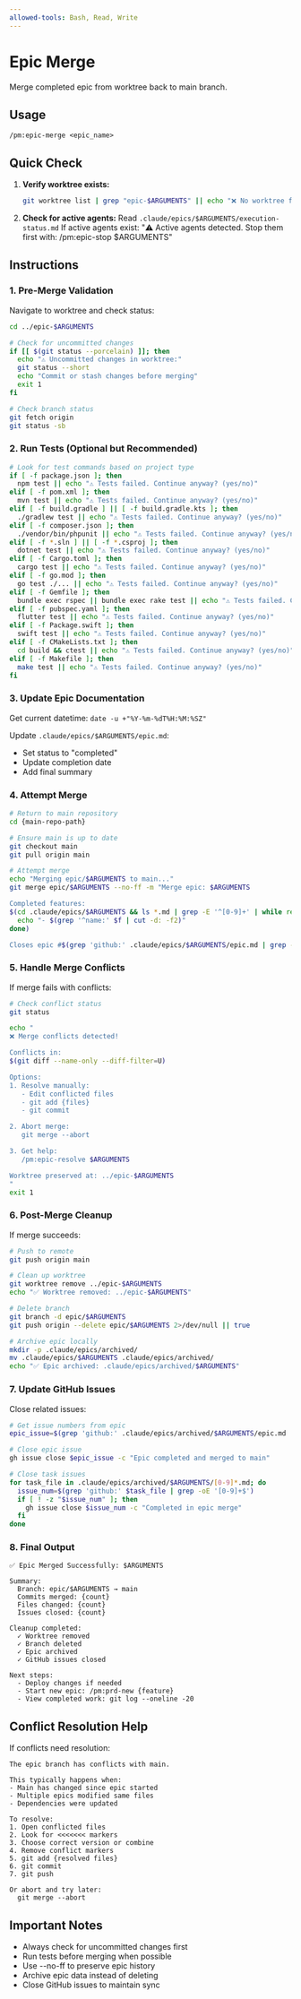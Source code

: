 ```yaml
---
allowed-tools: Bash, Read, Write
---
```


# Epic Merge

Merge completed epic from worktree back to main branch.

## Usage

```
/pm:epic-merge <epic_name>
```

## Quick Check

1. **Verify worktree exists:**

   ```bash
   git worktree list | grep "epic-$ARGUMENTS" || echo "❌ No worktree for epic: $ARGUMENTS"
   ```

2. **Check for active agents:**
   Read `.claude/epics/$ARGUMENTS/execution-status.md`
   If active agents exist: "⚠️ Active agents detected. Stop them first with: /pm:epic-stop $ARGUMENTS"

## Instructions

### 1. Pre-Merge Validation

Navigate to worktree and check status:

```bash
cd ../epic-$ARGUMENTS

# Check for uncommitted changes
if [[ $(git status --porcelain) ]]; then
  echo "⚠️ Uncommitted changes in worktree:"
  git status --short
  echo "Commit or stash changes before merging"
  exit 1
fi

# Check branch status
git fetch origin
git status -sb
```

### 2. Run Tests (Optional but Recommended)

```bash
# Look for test commands based on project type
if [ -f package.json ]; then
  npm test || echo "⚠️ Tests failed. Continue anyway? (yes/no)"
elif [ -f pom.xml ]; then
  mvn test || echo "⚠️ Tests failed. Continue anyway? (yes/no)"
elif [ -f build.gradle ] || [ -f build.gradle.kts ]; then
  ./gradlew test || echo "⚠️ Tests failed. Continue anyway? (yes/no)"
elif [ -f composer.json ]; then
  ./vendor/bin/phpunit || echo "⚠️ Tests failed. Continue anyway? (yes/no)"
elif [ -f *.sln ] || [ -f *.csproj ]; then
  dotnet test || echo "⚠️ Tests failed. Continue anyway? (yes/no)"
elif [ -f Cargo.toml ]; then
  cargo test || echo "⚠️ Tests failed. Continue anyway? (yes/no)"
elif [ -f go.mod ]; then
  go test ./... || echo "⚠️ Tests failed. Continue anyway? (yes/no)"
elif [ -f Gemfile ]; then
  bundle exec rspec || bundle exec rake test || echo "⚠️ Tests failed. Continue anyway? (yes/no)"
elif [ -f pubspec.yaml ]; then
  flutter test || echo "⚠️ Tests failed. Continue anyway? (yes/no)"
elif [ -f Package.swift ]; then
  swift test || echo "⚠️ Tests failed. Continue anyway? (yes/no)"
elif [ -f CMakeLists.txt ]; then
  cd build && ctest || echo "⚠️ Tests failed. Continue anyway? (yes/no)"
elif [ -f Makefile ]; then
  make test || echo "⚠️ Tests failed. Continue anyway? (yes/no)"
fi
```

### 3. Update Epic Documentation

Get current datetime: `date -u +"%Y-%m-%dT%H:%M:%SZ"`

Update `.claude/epics/$ARGUMENTS/epic.md`:

- Set status to "completed"
- Update completion date
- Add final summary

### 4. Attempt Merge

```bash
# Return to main repository
cd {main-repo-path}

# Ensure main is up to date
git checkout main
git pull origin main

# Attempt merge
echo "Merging epic/$ARGUMENTS to main..."
git merge epic/$ARGUMENTS --no-ff -m "Merge epic: $ARGUMENTS

Completed features:
$(cd .claude/epics/$ARGUMENTS && ls *.md | grep -E '^[0-9]+' | while read f; do
  echo "- $(grep '^name:' $f | cut -d: -f2)"
done)

Closes epic #$(grep 'github:' .claude/epics/$ARGUMENTS/epic.md | grep -oE '#[0-9]+')"
```

### 5. Handle Merge Conflicts

If merge fails with conflicts:

```bash
# Check conflict status
git status

echo "
❌ Merge conflicts detected!

Conflicts in:
$(git diff --name-only --diff-filter=U)

Options:
1. Resolve manually:
   - Edit conflicted files
   - git add {files}
   - git commit

2. Abort merge:
   git merge --abort

3. Get help:
   /pm:epic-resolve $ARGUMENTS

Worktree preserved at: ../epic-$ARGUMENTS
"
exit 1
```

### 6. Post-Merge Cleanup

If merge succeeds:

```bash
# Push to remote
git push origin main

# Clean up worktree
git worktree remove ../epic-$ARGUMENTS
echo "✅ Worktree removed: ../epic-$ARGUMENTS"

# Delete branch
git branch -d epic/$ARGUMENTS
git push origin --delete epic/$ARGUMENTS 2>/dev/null || true

# Archive epic locally
mkdir -p .claude/epics/archived/
mv .claude/epics/$ARGUMENTS .claude/epics/archived/
echo "✅ Epic archived: .claude/epics/archived/$ARGUMENTS"
```

### 7. Update GitHub Issues

Close related issues:

```bash
# Get issue numbers from epic
epic_issue=$(grep 'github:' .claude/epics/archived/$ARGUMENTS/epic.md | grep -oE '[0-9]+$')

# Close epic issue
gh issue close $epic_issue -c "Epic completed and merged to main"

# Close task issues
for task_file in .claude/epics/archived/$ARGUMENTS/[0-9]*.md; do
  issue_num=$(grep 'github:' $task_file | grep -oE '[0-9]+$')
  if [ ! -z "$issue_num" ]; then
    gh issue close $issue_num -c "Completed in epic merge"
  fi
done
```

### 8. Final Output

```
✅ Epic Merged Successfully: $ARGUMENTS

Summary:
  Branch: epic/$ARGUMENTS → main
  Commits merged: {count}
  Files changed: {count}
  Issues closed: {count}

Cleanup completed:
  ✓ Worktree removed
  ✓ Branch deleted
  ✓ Epic archived
  ✓ GitHub issues closed

Next steps:
  - Deploy changes if needed
  - Start new epic: /pm:prd-new {feature}
  - View completed work: git log --oneline -20
```

## Conflict Resolution Help

If conflicts need resolution:

```
The epic branch has conflicts with main.

This typically happens when:
- Main has changed since epic started
- Multiple epics modified same files
- Dependencies were updated

To resolve:
1. Open conflicted files
2. Look for <<<<<<< markers
3. Choose correct version or combine
4. Remove conflict markers
5. git add {resolved files}
6. git commit
7. git push

Or abort and try later:
  git merge --abort
```

## Important Notes

- Always check for uncommitted changes first
- Run tests before merging when possible
- Use --no-ff to preserve epic history
- Archive epic data instead of deleting
- Close GitHub issues to maintain sync
